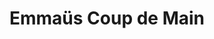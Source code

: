 ---
title: "Emmaüs Coup de Main"
url: /pantin/emmaus-coup-de-main-31-avenue-edouard-vaillant/
shop: charité
---